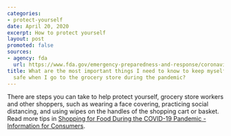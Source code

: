 ```yaml
---
categories:
- protect-yourself
date: April 20, 2020
excerpt: How to protect yourself
layout: post
promoted: false
sources:
- agency: fda
  url: https://www.fda.gov/emergency-preparedness-and-response/coronavirus-disease-2019-covid-19/coronavirus-disease-2019-covid-19-frequently-asked-questions
title: What are the most important things I need to know to keep myself and others
  safe when I go to the grocery store during the pandemic?
---
```


There are steps you can take to help protect yourself, grocery store workers and other shoppers, such as wearing a face covering, practicing social distancing, and using wipes on the handles of the shopping cart or basket. Read more tips in [Shopping for Food During the COVID-19 Pandemic - Information for Consumers](https://www.fda.gov/food/food-safety-during-emergencies/shopping-food-during-covid-19-pandemic-information-consumers).

